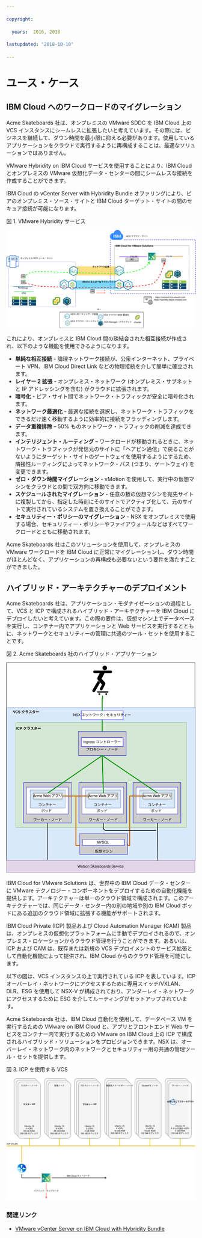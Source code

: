 ```yaml
---

copyright:

  years:  2016, 2018

lastupdated: "2018-10-10"

---
```


# ユース・ケース

## IBM Cloud へのワークロードのマイグレーション
Acme Skateboards 社は、オンプレミスの VMware SDDC を IBM Cloud 上の VCS インスタンスにシームレスに拡張したいと考えています。その際には、ビジネスを継続して、ダウン時間を最小限に抑える必要があります。使用しているアプリケーションをクラウドで実行するように再構成することは、最適なソリューションではありません。

VMware Hybridity on IBM Cloud サービスを使用することにより、IBM Cloud とオンプレミスの VMware 仮想化データ・センターの間にシームレスな接続を作成することができます。

IBM Cloud の vCenter Server with Hybridity Bundle オファリングにより、ピアのオンプレミス・ソース・サイトと IBM Cloud ターゲット・サイトの間のセキュア接続が可能になります。

図 1. VMware Hybridity サービス

![VMware Hybrid Cloud Extension サービス](vcsicp-hcx.svg)

これにより、オンプレミスと IBM Cloud 間の疎結合された相互接続が作成され、以下のような機能を使用できるようになります。
- **単純な相互接続** - 論理ネットワーク接続が、公衆インターネット、プライベート VPN、IBM Cloud Direct Link などの物理接続を介して簡単に確立されます。
- **レイヤー 2 拡張** - オンプレミス・ネットワーク (オンプレミス・サブネットと IP アドレッシングを含む) がクラウドに拡張されます。
- **暗号化** - ピア・サイト間でネットワーク・トラフィックが安全に暗号化されます。
- **ネットワーク最適化** - 最適な接続を選択し、ネットワーク・トラフィックをできるだけ速く移動するように効率的に接続をフラッディングします。
- **データ重複排除** – 50% ものネットワーク・トラフィックの削減を達成できます。
- **インテリジェント・ルーティング** – ワークロードが移動されるときに、ネットワーク・トラフィックが発信元のサイトに「ヘアピン通信」で戻ることがないようにターゲット・サイトのゲートウェイを使用するようにするため、隣接性ルーティングによってネットワーク・パス (つまり、ゲートウェイ) を変更できます。
- **ゼロ・ダウン時間マイグレーション** - vMotion を使用して、実行中の仮想マシンをクラウドとの間で双方向に移動できます。
- **スケジュールされたマイグレーション** - 任意の数の仮想マシンを宛先サイトに複製してから、指定した時刻にそのサイトでアクティブ化して、元のサイトで実行されているシステムを置き換えることができます。
- **セキュリティー・ポリシーのマイグレーション** - NSX をオンプレミスで使用する場合、セキュリティー・ポリシーやファイアウォールなどはすべてワークロードとともに移動されます。

Acme Skateboards 社はこのソリューションを使用して、オンプレミスの VMware ワークロードを IBM Cloud に正常にマイグレーションし、ダウン時間がほとんどなく、アプリケーションの再構成も必要ないという要件を満たすことができました。

## ハイブリッド・アーキテクチャーのデプロイメント

Acme Skateboards 社は、アプリケーション・モダナイゼーションの過程として、VCS と ICP で構成されるハイブリッド・アーキテクチャーを IBM Cloud にデプロイしたいと考えています。この際の要件は、仮想マシン上でデータベースを実行し、コンテナー内でアプリケーションと Web サービスを実行するとともに、ネットワークとセキュリティーの管理に共通のツール・セットを使用することです。

図 2. Acme Skateboards 社のハイブリッド・アプリケーション

![Acme Skateboards 社のハイブリッド・アプリケーション](vcsicp-acme-skateboards-app.svg)

IBM Cloud for VMware Solutions は、世界中の IBM Cloud データ・センターに VMware テクノロジー・コンポーネントをデプロイするための自動化機能を提供します。アーキテクチャーは単一のクラウド領域で構成されます。このアーキテクチャーでは、同じデータ・センター内の別の地域や別の IBM Cloud ポッドにある追加のクラウド領域に拡張する機能がサポートされます。

IBM Cloud Private (ICP) 製品および Cloud Automation Manager (CAM) 製品は、オンプレミスの仮想化プラットフォームに手動でデプロイされるので、オンプレミス・ロケーションからクラウド管理を行うことができます。あるいは、ICP および CAM は、既存または新規の VCS デプロイメントのサービス拡張として自動化機能によって提供され、IBM Cloud からのクラウド管理を可能にします。

以下の図は、VCS インスタンスの上で実行されている ICP を表しています。ICP オーバーレイ・ネットワークにアクセスするために専用スイッチ/VXLAN、DLR、ESG を使用して NSX-V が構成されており、アンダーレイ・ネットワークにアクセスするために ESG を介してルーティングがセットアップされています。

Acme Skateboards 社は、IBM Cloud 自動化を使用して、データベース VM を実行するための VMware on IBM Cloud と、アプリとフロントエンド Web サービスをコンテナー内で実行するための VMware on IBM Cloud 上の ICP で構成されるハイブリッド・ソリューションをプロビジョンできます。NSX は、オーバーレイ・ネットワーク内のネットワークとセキュリティー用の共通の管理ツール・セットを提供します。

図 3. ICP を使用する VCS

![ICP を使用する VCS](vcsicp-virtual-icp-deployment-vcs.svg)

### 関連リンク

* [VMware vCenter Server on IBM Cloud with Hybridity Bundle](../vcs/vcs-hybridity-intro.html)
